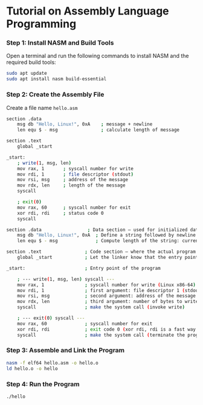 # Tutorial on Assembly Language Programming

### Step 1: Install NASM and Build Tools
Open a terminal and run the following commands to install NASM and the required build tools:
```bash
sudo apt update
sudo apt install nasm build-essential
```

### Step 2: Create the Assembly File
Create a file name `hello.asm`
```bash
section .data
    msg db "Hello, Linux!", 0xA    ; message + newline
    len equ $ - msg                ; calculate length of message

section .text
    global _start

_start:
    ; write(1, msg, len)
    mov rax, 1       ; syscall number for write
    mov rdi, 1       ; file descriptor (stdout)
    mov rsi, msg     ; address of the message
    mov rdx, len     ; length of the message
    syscall

    ; exit(0)
    mov rax, 60      ; syscall number for exit
    xor rdi, rdi     ; status code 0
    syscall
```

```bash
section .data                 ; Data section — used for initialized data like strings
    msg db "Hello, Linux!", 0xA  ; Define a string followed by newline (0xA = LF = '\n')
    len equ $ - msg              ; Compute length of the string: current position ($) - start of msg

section .text                ; Code section — where the actual program instructions go
    global _start            ; Let the linker know that the entry point is called _start

_start:                      ; Entry point of the program

    ; --- write(1, msg, len) syscall ---
    mov rax, 1               ; syscall number for write (Linux x86-64)
    mov rdi, 1               ; first argument: file descriptor 1 (stdout)
    mov rsi, msg             ; second argument: address of the message to print
    mov rdx, len             ; third argument: number of bytes to write
    syscall                  ; make the system call (invoke write)

    ; --- exit(0) syscall ---
    mov rax, 60              ; syscall number for exit
    xor rdi, rdi             ; exit code 0 (xor rdi, rdi is a fast way to set rdi = 0)
    syscall                  ; make the system call (terminate the program)
```

### Step 3: Assemble and Link the Program
```bash
nasm -f elf64 hello.asm -o hello.o
ld hello.o -o hello
```

### Step 4: Run the Program
```bash
./hello
```

